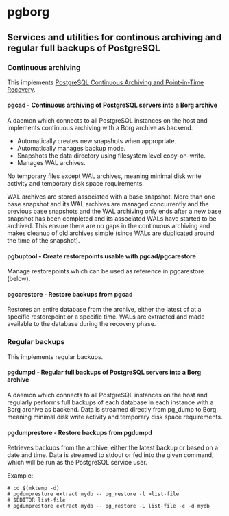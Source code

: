 # pgborg

## Services and utilities for continous archiving and regular full backups of PostgreSQL

### Continuous archiving

This implements [PostgreSQL Continuous Archiving and Point-in-Time Recovery](https://www.postgresql.org/docs/current/continuous-archiving.html).

#### pgcad - Continuous archiving of PostgreSQL servers into a Borg archive

A daemon which connects to all PostgreSQL instances on the host and implements continuous archiving with a Borg archive as backend.

- Automatically creates new snapshots when appropriate.
- Automatically manages backup mode.
- Snapshots the data directory using filesystem level copy-on-write.
- Manages WAL archives.

No temporary files except WAL archives, meaning minimal disk write activity and temporary disk space requirements.

WAL archives are stored associated with a base snapshot. More than one base snapshot and its WAL archives are managed concurrently and the previous base snapshots and the WAL archiving only ends after a new base snapshot has been completed and its associated WALs have started to be archived. This ensure there are no gaps in the continuous archiving and makes cleanup of old archives simple (since WALs are duplicated around the time of the snapshot).

#### pgbuptool - Create restorepoints usable with pgcad/pgcarestore

Manage restorepoints which can be used as reference in pgcarestore (below).

#### pgcarestore - Restore backups from pgcad

Restores an entire database from the archive, either the latest of at a specific restorepoint or a specific time. WALs are extracted and made available to the database during the recovery phase.

### Regular backups

This implements regular backups.

#### pgdumpd - Regular full backups of PostgreSQL servers into a Borg archive

A daemon which connects to all PostgreSQL instances on the host and regularly performs full backups of each database in each instance with a Borg archive as backend. Data is streamed directly from pg_dump to Borg, meaning minimal disk write activity and temporary disk space requirements.

#### pgdumprestore - Restore backups from pgdumpd

Retrieves backups from the archive, either the latest backup or based on a date and time. Data is streamed to stdout or fed into the given command, which will be run as the PostgreSQL service user.

Example:

    # cd $(mktemp -d)
    # pgdumprestore extract mydb -- pg_restore -l >list-file
    # $EDITOR list-file
    # pgdumprestore extract mydb -- pg_restore -L list-file -c -d mydb
